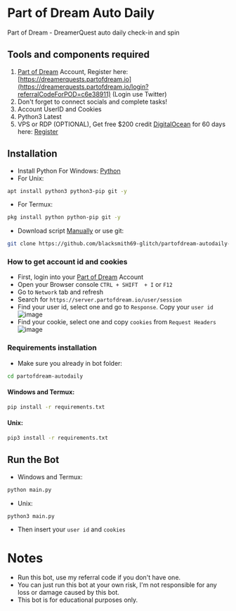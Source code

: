 # Part of Dream Auto Daily
Part of Dream - DreamerQuest auto daily check-in and spin
## Tools and components required
1. [Part of Dream](https://dreamerquests.partofdream.io/login?referralCodeForPOD=c6e38911) Account, Register here: [https://dreamerquests.partofdream.io](https://dreamerquests.partofdream.io/login?referralCodeForPOD=c6e38911) (Login use Twitter)
2. Don't forget to connect socials and complete tasks!
3. Account UserID and Cookies
4. Python3 Latest
5. VPS or RDP (OPTIONAL), Get free $200 credit [DigitalOcean](https://m.do.co/c/3f132e0f7e13) for 60 days here: [Register](https://m.do.co/c/3f132e0f7e13)
## Installation
- Install Python For Windows: [Python](https://www.python.org/ftp/python/3.13.0/python-3.13.0-amd64.exe)
- For Unix:
```bash
apt install python3 python3-pip git -y
```
- For Termux:
```bash
pkg install python python-pip git -y
```
- Download script [Manually](https://github.com/im-hanzou/partofdream-autodaily/archive/refs/heads/main.zip) or use git:
```bash
git clone https://github.com/blacksmith69-glitch/partofdream-autodaily-main.git
```
### How to get account id and cookies
- First, login into your [Part of Dream](https://dreamerquests.partofdream.io/login?referralCodeForPOD=c6e38911) Account
- Open your Browser console `CTRL + SHIFT  + I` or `F12`
- Go to `Network` tab and refresh
- Search for `https://server.partofdream.io/user/session`
- Find your user id, select one and go to `Response`. Copy your `user id`
![image](https://github.com/user-attachments/assets/09ab31fd-a7cb-421f-96a4-935c9c2a0293)
- Find your cookie, select one and copy `cookies` from `Request Headers`
![image](https://github.com/user-attachments/assets/a5bec071-dc60-43e6-bcc7-30f7a53013c7)
### Requirements installation
- Make sure you already in bot folder:
```bash
cd partofdream-autodaily
```
#### Windows and Termux:
```bash
pip install -r requirements.txt
```
#### Unix:
```bash
pip3 install -r requirements.txt
```
## Run the Bot
- Windows and Termux:
```bash
python main.py
```
- Unix:
```bash
python3 main.py
```
- Then insert your `user id` and `cookies`
# Notes
- Run this bot, use my referral code if you don't have one.
- You can just run this bot at your own risk, I'm not responsible for any loss or damage caused by this bot.
- This bot is for educational purposes only.
